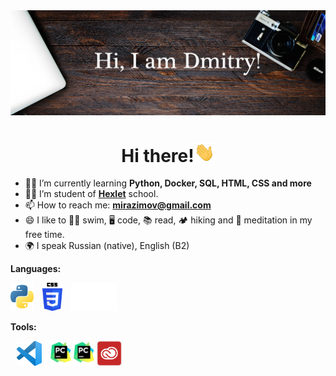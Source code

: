 <img src="https://raw.githubusercontent.com/MirDima/MirDima/main/images/Git-bg.png" >

<h1 align="center">Hi there!<img src="https://raw.githubusercontent.com/MirDima/MirDima/main/images/Hi.gif" height="32"></h1>

- 👨‍🎓 I’m currently learning **Python, Docker, SQL, HTML, CSS and more** 
- 👨‍💻 I’m student of **[Hexlet](https://ru.hexlet.io/u/mirazimov)** school.
- 📫 How to reach me: **mirazimov@gmail.com**
- 😄 I like to 🏊🏻 swim, 🖥 code, 📚 read, 🏕 hiking and 🌱 meditation in my free time.
- 🌍 I speak Russian (native), English (B2)

**Languages:**

<a href="https://www.python.org/" target="_blank"> <img src="https://raw.githubusercontent.com/MirDima/MirDima/main/images/python_logo.png" alt="python" height="45"/></a>
<a href="https://www.w3schools.com/" target="_blank"> <img src="https://raw.githubusercontent.com/MirDima/MirDima/main/images/css_logo.png" alt="css" height="45" hspace="10"/></a>
<a href="https://www.markdownguide.org/" target="_blank"> <img src="https://raw.githubusercontent.com/MirDima/MirDima/main/images/markdown_logo.png" alt="markdown" height="45"/></a>

**Tools:**

<a href="https://code.visualstudio.com/" target="_blank"> <img src="https://raw.githubusercontent.com/MirDima/MirDima/main/images/VSCode_logo.png" alt="vscode" height="40" hspace="10"/></a>
<a href="https://www.jetbrains.com/pycharm/" target="_blank"> <img src="https://raw.githubusercontent.com/MirDima/MirDima/main/images/pycharm_logo.png" alt="pycharm" height="40"/></a>
<a href="https://termius.com/" target="_blank"> <img src="https://raw.githubusercontent.com/MirDima/MirDima/main/images/pycharm_logo.png" alt="termius" height="40"/></a>
<a href="https://adobe.com/" target="_blank"> <img src="https://raw.githubusercontent.com/MirDima/MirDima/main/images/adobe_logo.png" alt="adobe" height="40"/></a>
